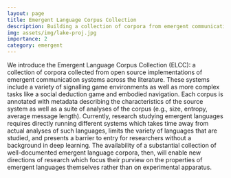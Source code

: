```yaml
---
layout: page
title: Emergent Language Corpus Collection
description: Building a collection of corpora from emergent communication systems
img: assets/img/lake-proj.jpg
importance: 2
category: emergent
---
```


We introduce the Emergent Language Corpus Collection (ELCC): a collection of corpora collected from open source implementations of emergent communication systems across the literature. These systems include a variety of signalling game environments as well as more complex tasks like a social deduction game and embodied navigation. Each corpus is annotated with metadata describing the characteristics of the source system as well as a suite of analyses of the corpus (e.g., size, entropy, average message length). Currently, research studying emergent languages requires directly running different systems which takes time away from actual analyses of such languages, limits the variety of languages that are studied, and presents a barrier to entry for researchers without a background in deep learning. The availability of a substantial collection of well-documented emergent language corpora, then, will enable new directions of research which focus their purview on the properties of emergent languages themselves rather than on experimental apparatus.